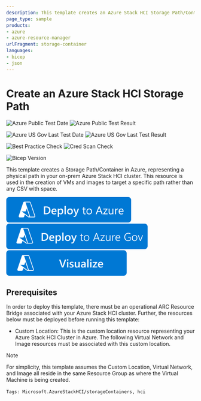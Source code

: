 ```yaml
---
description: This template creates an Azure Stack HCI Storage Path/Container representing a physical path on the Azure Stack HCI cluster.
page_type: sample
products:
- azure
- azure-resource-manager
urlFragment: storage-container
languages:
- bicep
- json
---
```

# Create an Azure Stack HCI Storage Path

![Azure Public Test Date](https://azurequickstartsservice.blob.core.windows.net/badges/quickstarts/microsoft.azurestackhci/storage-container/PublicLastTestDate.svg)
![Azure Public Test Result](https://azurequickstartsservice.blob.core.windows.net/badges/quickstarts/microsoft.azurestackhci/storage-container/PublicDeployment.svg)

![Azure US Gov Last Test Date](https://azurequickstartsservice.blob.core.windows.net/badges/quickstarts/microsoft.azurestackhci/storage-container/FairfaxLastTestDate.svg)
![Azure US Gov Last Test Result](https://azurequickstartsservice.blob.core.windows.net/badges/quickstarts/microsoft.azurestackhci/storage-container/FairfaxDeployment.svg)

![Best Practice Check](https://azurequickstartsservice.blob.core.windows.net/badges/quickstarts/microsoft.azurestackhci/storage-container/BestPracticeResult.svg)
![Cred Scan Check](https://azurequickstartsservice.blob.core.windows.net/badges/quickstarts/microsoft.azurestackhci/storage-container/CredScanResult.svg)

![Bicep Version](https://azurequickstartsservice.blob.core.windows.net/badges/quickstarts/microsoft.azurestackhci/storage-container/BicepVersion.svg)

This template creates a Storage Path/Container in Azure, representing a physical path in your on-prem Azure Stack HCI cluster. This resource is used in the creation of VMs and images to target a specific path rather than any CSV with space.

[![Deploy To Azure](https://raw.githubusercontent.com/Azure/azure-quickstart-templates/master/1-CONTRIBUTION-GUIDE/images/deploytoazure.svg?sanitize=true)](https://portal.azure.com/#create/Microsoft.Template/uri/https%3A%2F%2Fraw.githubusercontent.com%2FAzure%2Fazure-quickstart-templates%2Fmaster%2Fquickstarts%2Fmicrosoft.azurestackhci%2Fstorage-container%2Fazuredeploy.json)
[![Deploy To Azure US Gov](https://raw.githubusercontent.com/Azure/azure-quickstart-templates/master/1-CONTRIBUTION-GUIDE/images/deploytoazuregov.svg?sanitize=true)](https://portal.azure.us/#create/Microsoft.Template/uri/https%3A%2F%2Fraw.githubusercontent.com%2FAzure%2Fazure-quickstart-templates%2Fmaster%2Fquickstarts%2Fmicrosoft.azurestackhci%2Fstorage-container%2Fazuredeploy.json)
[![Visualize](https://raw.githubusercontent.com/Azure/azure-quickstart-templates/master/1-CONTRIBUTION-GUIDE/images/visualizebutton.svg?sanitize=true)](http://armviz.io/#/?load=https%3A%2F%2Fraw.githubusercontent.com%2FAzure%2Fazure-quickstart-templates%2Fmaster%2Fquickstarts%2Fmicrosoft.azurestackhci%2Fstorage-container%2Fazuredeploy.json)

## Prerequisites

In order to deploy this template, there must be an operational ARC Resource Bridge associated with your Azure Stack HCI cluster. Further, the resources below must be deployed before running this template:

- Custom Location: This is the custom location resource representing your Azure Stack HCI Cluster in Azure. The following Virtual Network and Image resources must be associated with this custom location.

> [!NOTE]
> For simplicity, this template assumes the Custom Location, Virtual Network, and Image all reside in the same Resource Group as where the Virtual Machine is being created. 

`Tags: Microsoft.AzureStackHCI/storageContainers, hci`